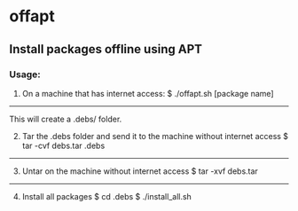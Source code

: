 # offapt
Install packages offline using APT
---

### Usage:

1. On a machine that has internet access:
$ ./offapt.sh [package name]

---

This will create a .debs/ folder.

2. Tar the .debs folder and send it to the machine without internet access
$ tar -cvf debs.tar .debs

---

3. Untar on the machine without internet access
$ tar -xvf debs.tar

---

4. Install all packages
$ cd .debs
$ ./install_all.sh
